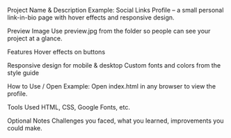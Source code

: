 Project Name & Description
Example: Social Links Profile – a small personal link-in-bio page with hover effects and responsive design.

Preview Image
Use preview.jpg from the folder so people can see your project at a glance.

Features
Hover effects on buttons

Responsive design for mobile & desktop
Custom fonts and colors from the style guide

How to Use / Open
Example: Open index.html in any browser to view the profile.

Tools Used
HTML, CSS, Google Fonts, etc.

Optional Notes
Challenges you faced, what you learned, improvements you could make.